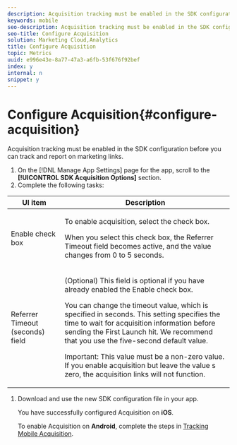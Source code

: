 ```yaml
---
description: Acquisition tracking must be enabled in the SDK configuration before you can track and report on marketing links.
keywords: mobile
seo-description: Acquisition tracking must be enabled in the SDK configuration before you can track and report on marketing links.
seo-title: Configure Acquisition
solution: Marketing Cloud,Analytics
title: Configure Acquisition
topic: Metrics
uuid: e996e43e-8a77-47a3-a6fb-53f676f92bef
index: y
internal: n
snippet: y
---
```


# Configure Acquisition{#configure-acquisition}

Acquisition tracking must be enabled in the SDK configuration before you can track and report on marketing links.

1. On the [!DNL Manage App Settings] page for the app, scroll to the **[!UICONTROL SDK Acquisition Options]** section.
1. Complete the following tasks:

<table id="table_1E195F21EE08487C8435CB3C43040A9E"> 
 <thead> 
  <tr> 
   <th colname="col1" class="entry"> UI item </th> 
   <th colname="col2" class="entry"> Description </th> 
  </tr>
 </thead>
 <tbody> 
  <tr> 
   <td colname="col1"> <p><span class="uicontrol"> Enable </span> check box </p> </td> 
   <td colname="col2"> <p>To enable acquisition, select the check box. </p> <p>When you select this check box, the <span class="uicontrol"> Referrer Timeout</span> field becomes active, and the value changes from <span class="uicontrol"> 0</span> to <span class="uicontrol"> 5</span> seconds. </p> </td> 
  </tr> 
  <tr> 
   <td colname="col1"> <p><span class="uicontrol"> Referrer Timeout (seconds)</span> field </p> </td> 
   <td colname="col2"> <p>(Optional) This field is optional if you have already enabled the <span class="uicontrol"> Enable</span> check box. </p> <p>You can change the timeout value, which is specified in seconds. This setting specifies the time to wait for acquisition information before sending the First Launch hit. We recommend that you use the five-second default value. </p> <p> <p>Important:  This value must be a non-zero value. If you enable acquisition but leave the value s zero, the acquisition links will not function. </p> </p> </td> 
  </tr> 
 </tbody> 
</table>

1. Download and use the new SDK configuration file in your app.

   You have successfully configured Acquisition on **iOS**.
   
   To enable Acquisition on **Android**, complete the steps in [Tracking Mobile Acquisition](/help/android/acquisition-main/acquisition.md).
